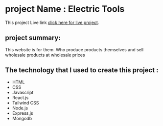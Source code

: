 # project Name : Electric Tools

This project Live link [click here for live project](https://electric-tools.netlify.app/).

## project summary: 

This website is for them. Who produce products themselves and sell wholesale products at wholesale prices

## The technology that I used to create this project : 
- HTML
- CSS
- Javascript
- React.js
- Tailwind CSS
- Node.js
- Express.js
- Mongodb

